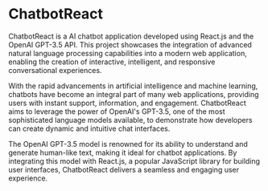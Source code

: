 # ChatbotReact

ChatbotReact is a AI chatbot application developed using React.js and the OpenAI GPT-3.5 API. This project showcases the integration of advanced natural language processing capabilities into a modern web application, enabling the creation of interactive, intelligent, and responsive conversational experiences.

With the rapid advancements in artificial intelligence and machine learning, chatbots have become an integral part of many web applications, providing users with instant support, information, and engagement. ChatbotReact aims to leverage the power of OpenAI's GPT-3.5, one of the most sophisticated language models available, to demonstrate how developers can create dynamic and intuitive chat interfaces.

The OpenAI GPT-3.5 model is renowned for its ability to understand and generate human-like text, making it ideal for chatbot applications. By integrating this model with React.js, a popular JavaScript library for building user interfaces, ChatbotReact delivers a seamless and engaging user experience.
